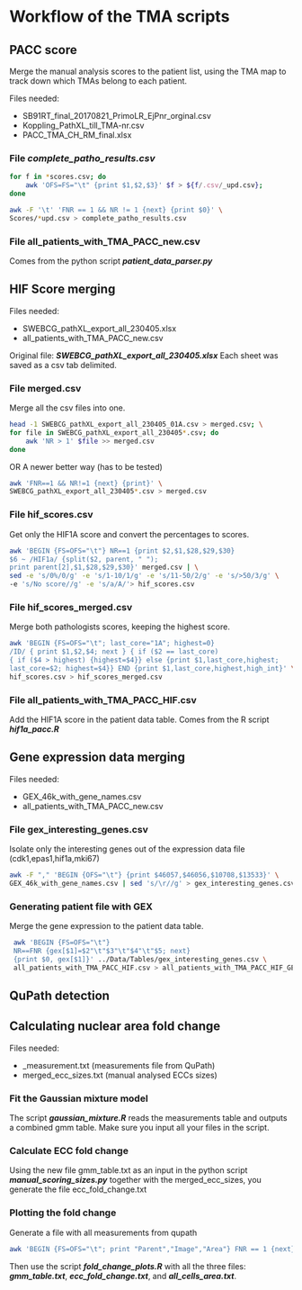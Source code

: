 # Workflow of the TMA scripts

## PACC score
Merge the manual analysis scores to the patient list, using the TMA map to 
track down which TMAs belong to each patient.

Files needed:
- SB91RT_final_20170821_PrimoLR_EjPnr_orginal.csv
- Koppling_PathXL_till_TMA-nr.csv
- PACC_TMA_CH_RM_final.xlsx

### File ***complete_patho_results.csv***
```sh
for f in *scores.csv; do 
    awk 'OFS=FS="\t" {print $1,$2,$3}' $f > ${f/.csv/_upd.csv}; 
done

awk -F '\t' 'FNR == 1 && NR != 1 {next} {print $0}' \
Scores/*upd.csv > complete_patho_results.csv
```

### File all_patients_with_TMA_PACC_new.csv
Comes from the python script ***patient_data_parser.py***

## HIF Score merging

Files needed:
- SWEBCG_pathXL_export_all_230405.xlsx
- all_patients_with_TMA_PACC_new.csv

Original file: ***SWEBCG_pathXL_export_all_230405.xlsx***
Each sheet was saved as a csv tab delimited.

### File merged.csv
Merge all the csv files into one.
```sh
head -1 SWEBCG_pathXL_export_all_230405_01A.csv > merged.csv; \
for file in SWEBCG_pathXL_export_all_230405*.csv; do 
    awk 'NR > 1' $file >> merged.csv 
done
```
OR A newer better way (has to be tested)
```sh
awk 'FNR==1 && NR!=1 {next} {print}' \
SWEBCG_pathXL_export_all_230405*.csv > merged.csv
```

### File hif_scores.csv
Get only the HIF1A score and convert the percentages to scores.

```sh
awk 'BEGIN {FS=OFS="\t"} NR==1 {print $2,$1,$28,$29,$30} 
$6 ~ /HIF1a/ {split($2, parent, " "); 
print parent[2],$1,$28,$29,$30}' merged.csv | \
sed -e 's/0%/0/g' -e 's/1-10/1/g' -e 's/11-50/2/g' -e 's/>50/3/g' \
-e 's/No score//g' -e 's/a/A/'> hif_scores.csv
```

### File hif_scores_merged.csv
Merge both pathologists scores, keeping the highest score.

```sh
awk 'BEGIN {FS=OFS="\t"; last_core="1A"; highest=0} 
/ID/ { print $1,$2,$4; next } { if ($2 == last_core) 
{ if ($4 > highest) {highest=$4}} else {print $1,last_core,highest; 
last_core=$2; highest=$4}} END {print $1,last_core,highest,high_int}' \
hif_scores.csv > hif_scores_merged.csv
```

### File all_patients_with_TMA_PACC_HIF.csv
Add the HIF1A score in the patient data table.
Comes from the R script ***hif1a_pacc.R***

## Gene expression data merging

Files needed:
- GEX_46k_with_gene_names.csv 
- all_patients_with_TMA_PACC_new.csv

### File gex_interesting_genes.csv
Isolate only the interesting genes out of the expression data file 
(cdk1,epas1,hif1a,mki67)
```sh
awk -F "," 'BEGIN {OFS="\t"} {print $46057,$46056,$10708,$13533}' \
GEX_46k_with_gene_names.csv | sed 's/\r//g' > gex_interesting_genes.csv
```
### Generating patient file with GEX
Merge the gene expression to the patient data table.

```sh
 awk 'BEGIN {FS=OFS="\t"} 
 NR==FNR {gex[$1]=$2"\t"$3"\t"$4"\t"$5; next} 
 {print $0, gex[$1]}' ../Data/Tables/gex_interesting_genes.csv \
 all_patients_with_TMA_PACC_HIF.csv > all_patients_with_TMA_PACC_HIF_GEX.csv
```

## QuPath detection




## Calculating nuclear area fold change

Files needed:
- _measurement.txt (measurements file from QuPath)
- merged_ecc_sizes.txt (manual analysed ECCs sizes)

### Fit the Gaussian mixture model
The script ***gaussian_mixture.R*** reads the measurements table and outputs a combined gmm table. Make sure you input all your files in the script.

### Calculate ECC fold change
Using the new file gmm_table.txt as an input in the python script ***manual_scoring_sizes.py*** together with the merged_ecc_sizes, you generate the file ecc_fold_change.txt

### Plotting the fold change
Generate a file with all measurements from qupath
```sh
awk 'BEGIN {FS=OFS="\t"; print "Parent","Image","Area"} FNR == 1 {next} {print FILENAME,$1,$6}' *A_EPCAM_measurements.txt > all_cells_area.txt
```

Then use the script ***fold_change_plots.R*** with all the three files: ***gmm_table.txt***, ***ecc_fold_change.txt***, and ***all_cells_area.txt***.
